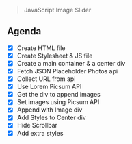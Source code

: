 > JavaScript Image Slider

## Agenda

- [x] Create HTML file
- [x] Create Stylesheet & JS file
- [x] Create a main container & a center div
- [x] Fetch JSON Placeholder Photos api
- [x] Collect URL from api
- [x] Use Lorem Picsum API
- [x] Get the div to append images
- [x] Set images using Picsum API
- [x] Append with Image div
- [x] Add Styles to Center div
- [x] Hide Scrollbar
- [x] Add extra styles
